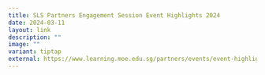 ```yaml
---
title: SLS Partners Engagement Session Event Highlights 2024
date: 2024-03-11
layout: link
description: ""
image: ""
variant: tiptap
external: https://www.learning.moe.edu.sg/partners/events/event-highlights-2024/
---
```

